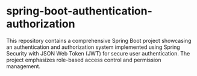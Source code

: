 # spring-boot-authentication-authorization
This repository contains a comprehensive Spring Boot project showcasing an authentication and authorization system implemented using Spring Security with JSON Web Token (JWT) for secure user authentication. The project emphasizes role-based access control and permission management.
